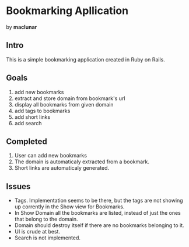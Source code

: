 # Bookmarking Apllication
by **maclunar**

## Intro
This is a simple bookmarking application created in Ruby on Rails.

## Goals
1. add new bookmarks
1. extract and store domain from bookmark's url
1. display all bookmarks from given domain
1. add tags to bookmarks
1. add short links
1. add search

## Completed
1. User can add new bookmarks
1. The domain is automaticaly extracted from a bookmark.
1. Short links are automaticaly generated.

## Issues
* Tags. Implementation seems to be there, but the tags
	are not showing up corrently in the Show view for Bookmarks.
* In Show Domain all the bookmarks are listed, instead of just the ones
	that belong to the domain.
* Domain should destroy itself if there are no bookmarks belonging to it.
* UI is crude at best.
* Search is not implemented.
